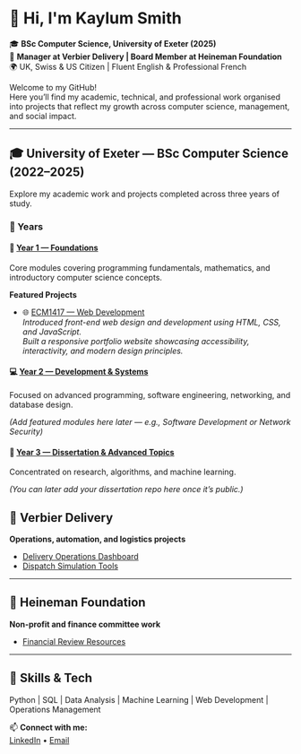 # 👋 Hi, I'm Kaylum Smith  

🎓 **BSc Computer Science, University of Exeter (2025)**  
💼 **Manager at Verbier Delivery | Board Member at Heineman Foundation**  
🌍 UK, Swiss & US Citizen | Fluent English & Professional French  

Welcome to my GitHub!  
Here you’ll find my academic, technical, and professional work organised into projects that reflect my growth across computer science, management, and social impact.


---


## 🎓 University of Exeter — BSc Computer Science (2022–2025)

Explore my academic work and projects completed across three years of study.


### 📘 Years

#### 🧩 [Year 1 — Foundations](https://github.com/kaylum1/university-of-exeter/tree/main/year-1)
Core modules covering programming fundamentals, mathematics, and introductory computer science concepts.

**Featured Projects**
- 🌐 [ECM1417 — Web Development](https://github.com/kaylum1/ECM1417-Web-Development)  
  *Introduced front-end web design and development using HTML, CSS, and JavaScript.  
  Built a responsive portfolio website showcasing accessibility, interactivity, and modern design principles.*


#### 💻 [Year 2 — Development & Systems](https://github.com/kaylum1/university-of-exeter/tree/main/year-2)
Focused on advanced programming, software engineering, networking, and database design.

*(Add featured modules here later — e.g., Software Development or Network Security)*


#### 🧠 [Year 3 — Dissertation & Advanced Topics](https://github.com/kaylum1/university-of-exeter/tree/main/year-3)
Concentrated on research, algorithms, and machine learning.

*(You can later add your dissertation repo here once it’s public.)*



## 🚚 Verbier Delivery
**Operations, automation, and logistics projects**  
- [Delivery Operations Dashboard](https://github.com/kaylum1/verbier-delivery)  
- [Dispatch Simulation Tools](https://github.com/kaylum1/dispatch-sim)  

---

## 💼 Heineman Foundation
**Non-profit and finance committee work**  
- [Financial Review Resources](https://github.com/kaylum1/heineman-foundation)  

---

## 🧠 Skills & Tech
Python | SQL | Data Analysis | Machine Learning | Web Development | Operations Management

📫 **Connect with me:**  
[LinkedIn](#) • [Email](#)
